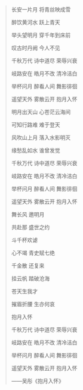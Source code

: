 > 长安一片月 将青丝映成雪
> 
> 醉饮黄河水 跃上青天
> 
> 举头望明月 穿千年到床前
> 
> 叹古时丹阙 今人不见
> 
> 千秋万代 诗中道尽 荣辱兴衰
> 
> 岐路安在 皓月不改 清冷洁白
> 
> 举杯问月 醉看人间 舞影徘徊
> 
> 遥望天外 雾散云开 抱月入怀
> 
> 明月出天山 心苍茫云海间
> 
> 可知行路难 难于登天
> 
> 风吹山上月 落入水影明灭
> 
> 缘愁乱如水 谁曾发觉
> 
> 千秋万代 诗中道尽 荣辱兴衰
> 
> 岐路安在 皓月不改 清冷洁白
> 
> 举杯问月 醉看人间 舞影徘徊
> 
> 遥望天外 雾散云开 抱月入怀
> 
> 舞长风 邀明月
> 
> 共赴那 盛世之约
> 
> 斗千杯欢谑
> 
> 心不竭 青史赋七绝
> 
> 千金散 还复来
> 
> 挂云帆 踏破沧海
> 
> 苍天生我才
> 
> 摧眉折腰 生亦何哀
> 
> 抱月入怀
> 
> 千秋万代 诗中道尽 荣辱兴衰
> 
> 岐路安在 皓月不改 清冷洁白
> 
> 举杯问月 醉看人间 舞影徘徊
> 
> 遥望天外 雾散云开 抱月入怀
> 
> ——吴彤《抱月入怀》
